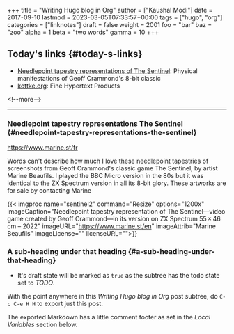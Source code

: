 +++
title = "Writing Hugo blog in Org"
author = ["Kaushal Modi"]
date = 2017-09-10
lastmod = 2023-03-05T07:33:57+00:00
tags = ["hugo", "org"]
categories = ["linknotes"]
draft = false
weight = 2001
foo = "bar"
baz = "zoo"
alpha = 1
beta = "two words"
gamma = 10
+++

## Today's links {#today-s-links}

-   [Needlepoint tapestry representations of The Sentinel](/blog/links/2022/12/01#needlepoint-tapestry-representations-the-sentinel): Physical manifestations of Geoff Crammond's 8-bit classic
-   [kottke.org](/blog/links/2022/12/01#kottke-org): Fine Hypertext Products

&lt;!--more--&gt;

---


### Needlepoint tapestry representations The Sentinel {#needlepoint-tapestry-representations-the-sentinel}

<https://www.marine.st/fr>

Words can't describe how much I love these needlepoint tapestries of screenshots from Geoff Crammond's classic game The Sentinel, by artist Marine Beaufils. I played the BBC Micro version in the 80s but it was identical to the ZX Spectrum version in all its 8-bit glory. These artworks are for sale by contacting Marine

{{< imgproc name="sentinel2"
    command="Resize"
    options="1200x"
    imageCaption="Needlepoint tapestry representation of The Sentinel—video game created by Geoff Crammond—in its version on ZX Spectrum 55 × 46 cm – 2022"
    imageURL="https://www.marine.st/en"
    imageAttrib="Marine Beaufils"
    imageLicense=""
    licenseURL="">}}

### A sub-heading under that heading {#a-sub-heading-under-that-heading}

-   It's draft state will be marked as `true` as the subtree has the
    todo state set to _TODO_.

With the point <span class="underline">anywhere</span> in this _Writing Hugo blog in Org_ post
subtree, do `C-c C-e H H` to export just this post.

The exported Markdown has a little comment footer as set in the _Local
Variables_ section below.


[//]: # "Exported with love from a post written in Org mode"
[//]: # "- https://github.com/kaushalmodi/ox-hugo"
